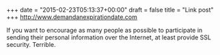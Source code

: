 +++
date = "2015-02-23T05:13:37+00:00"
draft = false
title = "Link post"
+++
http://www.demandanexpirationdate.com

If you want to encourage as many people as possible to participate in sending their personal information over the Internet, at least provide SSL security. Terrible.
